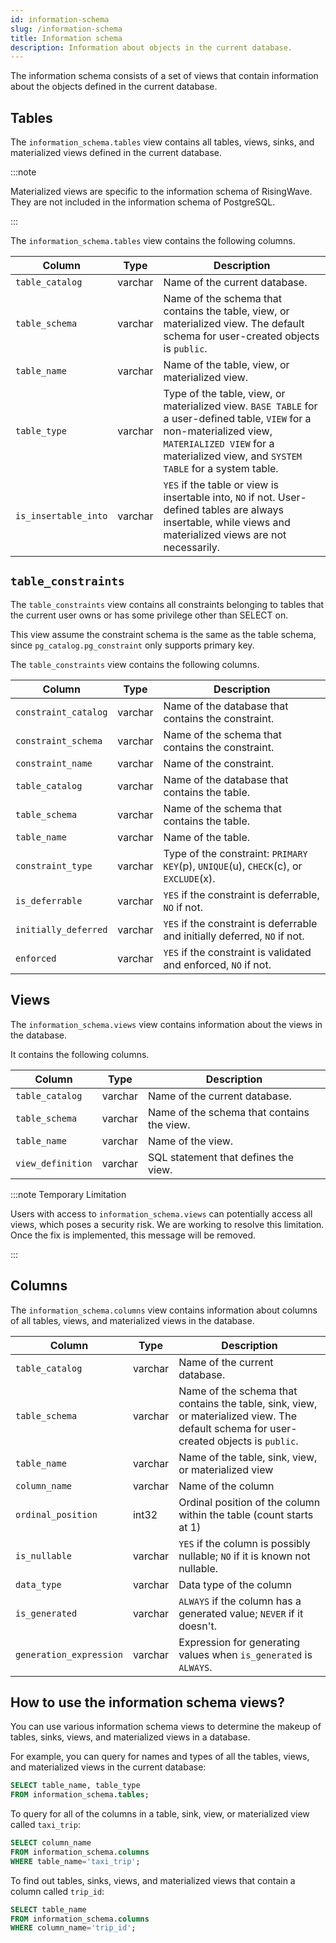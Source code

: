 ```yaml
---
id: information-schema
slug: /information-schema
title: Information schema
description: Information about objects in the current database.
---
```

<head>
  <link rel="canonical" href="https://docs.risingwave.com/docs/current/information-schema/" />
</head>

The information schema consists of a set of views that contain information about the objects defined in the current database.

## Tables

The  `information_schema.tables` view contains all tables, views, sinks, and materialized views defined in the current database.

:::note

Materialized views are specific to the information schema of RisingWave. They are not included in the information schema of PostgreSQL.

:::

The `information_schema.tables` view contains the following columns.

|Column|Type|Description|
|---|---|---|
|`table_catalog`|varchar|Name of the current database. |
|`table_schema` |varchar| Name of the schema that contains the table, view, or materialized view. The default schema for user-created objects is `public`.|
|`table_name` | varchar|Name of the table, view, or materialized view.|
|`table_type` | varchar| Type of the table, view, or materialized view. `BASE TABLE` for a user-defined table, `VIEW` for a non-materialized view, `MATERIALIZED VIEW` for a materialized view, and `SYSTEM TABLE` for a system table.|
|`is_insertable_into`|varchar|`YES` if the table or view is insertable into, `NO` if not. User-defined tables are always insertable, while views and materialized views are not necessarily.|

## `table_constraints`

The `table_constraints` view contains all constraints belonging to tables that the current user owns or has some privilege other than SELECT on.

This view assume the constraint schema is the same as the table schema, since `pg_catalog.pg_constraint` only supports primary key.

The `table_constraints` view contains the following columns.

|Column|Type|Description|
|---|---|---|
| `constraint_catalog` | varchar | Name of the database that contains the constraint. |
| `constraint_schema` | varchar | Name of the schema that contains the constraint. |
| `constraint_name` | varchar | Name of the constraint. |
| `table_catalog` | varchar | Name of the database that contains the table. |
| `table_schema` | varchar | Name of the schema that contains the table. |
| `table_name` | varchar | Name of the table. |
| `constraint_type` | varchar | Type of the constraint: `PRIMARY KEY`(p), `UNIQUE`(u), `CHECK`(c), or `EXCLUDE`(x).  |
| `is_deferrable` | varchar | `YES` if the constraint is deferrable, `NO` if not. |
| `initially_deferred` | varchar | `YES` if the constraint is deferrable and initially deferred, `NO` if not. |
| `enforced` | varchar | `YES` if the constraint is validated and enforced, `NO` if not. |

## Views

The `information_schema.views` view contains information about the views in the database.

It contains the following columns.

|Column|Type|Description|
|---|---|---|
|`table_catalog`| varchar | Name of the current database. |
|`table_schema`| varchar | Name of the schema that contains the view. |
|`table_name` | varchar | Name of the view. |
|`view_definition` | varchar | SQL statement that defines the view. |

:::note Temporary Limitation

Users with access to `information_schema.views` can potentially access all views, which poses a security risk. We are working to resolve this limitation. Once the fix is implemented, this message will be removed.

:::

## Columns

The `information_schema.columns` view contains information about columns of all tables, views, and materialized views in the database.

|Column|Type|Description|
|---|---|---|
|`table_catalog`|varchar| Name of the current database.|
|`table_schema` |varchar| Name of the schema that contains the table, sink, view, or materialized view. The default schema for user-created objects is `public`.|
|`table_name` | varchar| Name of the table, sink, view, or materialized view|
|`column_name` | varchar| Name of the column|
|`ordinal_position`|int32| Ordinal position of the column within the table (count starts at 1)|
|`is_nullable` | varchar| `YES` if the column is possibly nullable; `NO` if it is known not nullable.|
|`data_type` | varchar| Data type of the column|
|`is_generated` | varchar| `ALWAYS` if the column has a generated value; `NEVER` if it doesn't.|
|`generation_expression` | varchar| Expression for generating values when `is_generated` is `ALWAYS`.|

## How to use the information schema views?

You can use various information schema views to determine the makeup of tables, sinks, views, and materialized views in a database.

For example, you can query for names and types of all the tables, views, and materialized views in the current database:

```sql
SELECT table_name, table_type
FROM information_schema.tables;
```

To query for all of the columns in a table, sink, view, or materialized view called `taxi_trip`:

```sql
SELECT column_name
FROM information_schema.columns
WHERE table_name='taxi_trip';
```

To find out tables, sinks, views, and materialized views that contain a column called `trip_id`:

```sql
SELECT table_name
FROM information_schema.columns
WHERE column_name='trip_id';
```
